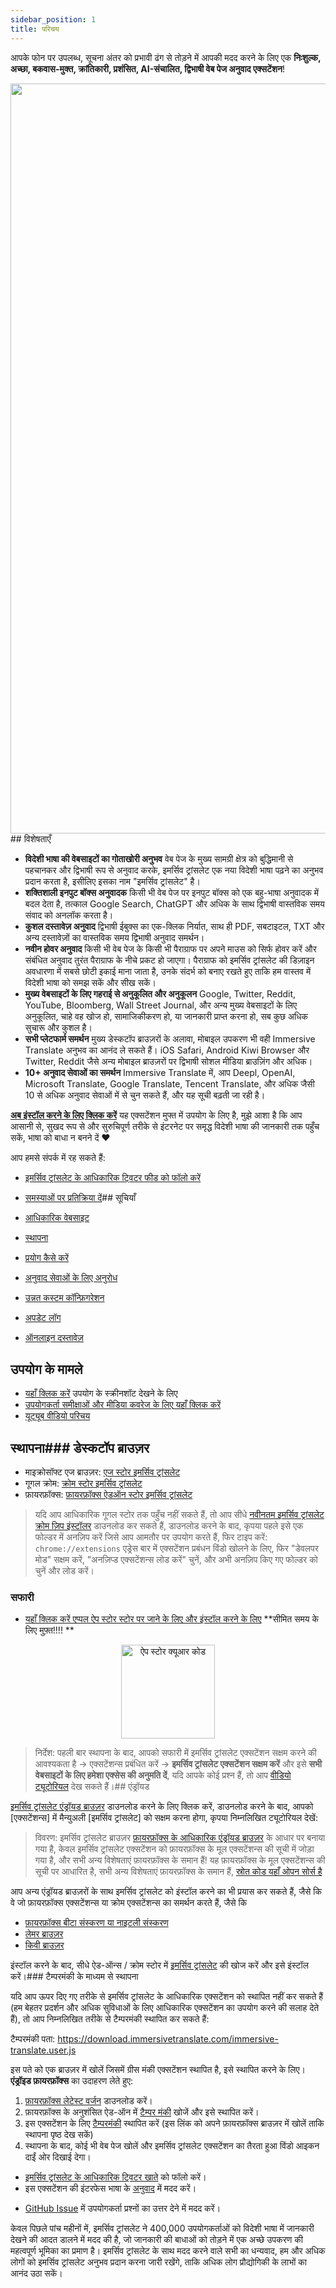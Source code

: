 ```yaml
---
sidebar_position: 1
title: परिचय
---
```


आपके फोन पर उपलब्ध, सूचना अंतर को प्रभावी ढंग से तोड़ने में आपकी मदद करने के लिए एक **निःशुल्क, अच्छा, बकवास-मुक्त, क्रांतिकारी, प्रशंसित, AI-संचालित, द्विभाषी वेब पेज अनुवाद एक्सटेंशन**!

<img src="https://s.immersivetranslate.com/assets/introduce_en.jpg" width="1200"/>## विशेषताएँ

- **विदेशी भाषा की वेबसाइटों का गोताखोरी अनुभव** वेब पेज के मुख्य सामग्री क्षेत्र को बुद्धिमानी से पहचानकर और द्विभाषी रूप से अनुवाद करके, इमर्सिव ट्रांसलेट एक नया विदेशी भाषा पढ़ने का अनुभव प्रदान करता है, इसीलिए इसका नाम "इमर्सिव ट्रांसलेट" है।
- **शक्तिशाली इनपुट बॉक्स अनुवादक** किसी भी वेब पेज पर इनपुट बॉक्स को एक बहु-भाषा अनुवादक में बदल देता है, तत्काल Google Search, ChatGPT और अधिक के साथ द्विभाषी वास्तविक समय संवाद को अनलॉक करता है।
- **कुशल दस्तावेज़ अनुवाद** द्विभाषी ईबुक्स का एक-क्लिक निर्यात, साथ ही PDF, सबटाइटल, TXT और अन्य दस्तावेज़ों का वास्तविक समय द्विभाषी अनुवाद समर्थन।
- **नवीन होवर अनुवाद** किसी भी वेब पेज के किसी भी पैराग्राफ पर अपने माउस को सिर्फ होवर करें और संबंधित अनुवाद तुरंत पैराग्राफ के नीचे प्रकट हो जाएगा। पैराग्राफ को इमर्सिव ट्रांसलेट की डिज़ाइन अवधारणा में सबसे छोटी इकाई माना जाता है, उनके संदर्भ को बनाए रखते हुए ताकि हम वास्तव में विदेशी भाषा को समझ सकें और सीख सकें।
- **मुख्य वेबसाइटों के लिए गहराई से अनुकूलित और अनुकूलन** Google, Twitter, Reddit, YouTube, Bloomberg, Wall Street Journal, और अन्य मुख्य वेबसाइटों के लिए अनुकूलित, चाहे वह खोज हो, सामाजिकीकरण हो, या जानकारी प्राप्त करना हो, सब कुछ अधिक सुचारू और कुशल है।
- **सभी प्लेटफार्म समर्थन** मुख्य डेस्कटॉप ब्राउज़रों के अलावा, मोबाइल उपकरण भी वही Immersive Translate अनुभव का आनंद ले सकते हैं। iOS Safari, Android Kiwi Browser और Twitter, Reddit जैसे अन्य मोबाइल ब्राउज़रों पर द्विभाषी सोशल मीडिया ब्राउज़िंग और अधिक।
- **10+ अनुवाद सेवाओं का समर्थन** Immersive Translate में, आप Deepl, OpenAI, Microsoft Translate, Google Translate, Tencent Translate, और अधिक जैसी 10 से अधिक अनुवाद सेवाओं में से चुन सकते हैं, और यह सूची बढ़ती जा रही है।

[**अब इंस्टॉल करने के लिए क्लिक करें**](/docs/installation/)
यह एक्सटेंशन मुफ्त में उपयोग के लिए है, मुझे आशा है कि आप आसानी से, सुखद रूप से और सुरुचिपूर्ण तरीके से इंटरनेट पर समृद्ध विदेशी भाषा की जानकारी तक पहुँच सकें, भाषा को बाधा न बनने दें ❤️

आप हमसे संपर्क में रह सकते हैं:

<!-- - [इमर्सिव ट्रांसलेट को ईमेल द्वारा सब्सक्राइब करें](https://immersivetranslate.substack.com/) समय पर नवीनतम अपडेट और (लाभ) प्राप्त करें। -->
- [इमर्सिव ट्रांसलेट के आधिकारिक ट्विटर फीड को फॉलो करें](https://twitter.com/immersivetrans)
<!-- - [टेलीग्राम चैनल को फॉलो करें](https://t.me/immersivetranslate) नवीनतम समाचार प्राप्त करें! -->
<!-- - [टेलीग्राम ग्रुप में शामिल हों](https://t.me/+rq848Z09nehlOTgx) सुविधाओं के बारे में चर्चा में भाग लेने के लिए। -->
- [समस्याओं पर प्रतिक्रिया दें](https://github.com/immersive-translate/immersive-translate/issues/)## सूचियाँ

- [आधिकारिक वेबसाइट](https://immersivetranslate.com/en/?force=1)
- [स्थापना](/docs/installation/)
- [प्रयोग कैसे करें](/docs/usage/)
- [अनुवाद सेवाओं के लिए अनुरोध](/docs/services/)
- [उन्नत कस्टम कॉन्फ़िगरेशन](/docs/advanced/)
- [अपडेट लॉग](/docs/CHANGELOG/)
- [ऑनलाइन दस्तावेज़](/docs/)

## उपयोग के मामले

<!-- - [जानिए इमर्सिव ट्रांसलेट का एक महीने उपयोग करने के बाद उपयोगकर्ता श्याओ झांग के साथ क्या बदलाव हुए](#user-xiao-zhangs-story) -->
- [यहाँ क्लिक करें](/docs/usecase/) उपयोग के स्क्रीनशॉट देखने के लिए
- [उपयोगकर्ता समीक्षाओं और मीडिया कवरेज के लिए यहाँ क्लिक करें](/docs/review/)
- [यूट्यूब वीडियो परिचय](https://www.youtube.com/watch?v=SHznc5kQCM4&ab_channel=ImmersiveTranslate)

## स्थापना### डेस्कटॉप ब्राउज़र

- माइक्रोसॉफ्ट एज ब्राउज़र: [एज स्टोर इमर्सिव ट्रांसलेट](https://microsoftedge.microsoft.com/addons/detail/amkbmndfnliijdhojkpoglbnaaahippg)
- गूगल क्रोम: [क्रोम स्टोर इमर्सिव ट्रांसलेट](https://chrome.google.com/webstore/detail/immersive-translate/bpoadfkcbjbfhfodiogcnhhhpibjhbnh)
- फ़ायरफ़ॉक्स: [फ़ायरफ़ॉक्स ऐडऑन स्टोर इमर्सिव ट्रांसलेट](https://addons.mozilla.org/firefox/addon/immersive-translate/)

> यदि आप आधिकारिक गूगल स्टोर तक पहुँच नहीं सकते हैं, तो आप सीधे [नवीनतम इमर्सिव ट्रांसलेट क्रोम ज़िप इंस्टॉलर](https://download.immersivetranslate.com/latest/chrome-immersive-translate.zip) डाउनलोड कर सकते हैं, डाउनलोड करने के बाद, कृपया पहले इसे एक फोल्डर में अनज़िप करें जिसे आप आमतौर पर उपयोग करते हैं, फिर टाइप करें: `chrome://extensions` एड्रेस बार में एक्सटेंशन प्रबंधन विंडो खोलने के लिए, फिर "डेवलपर मोड" सक्षम करें, "अनज़िप्ड एक्सटेंशन्स लोड करें" चुनें, और अभी अनज़िप किए गए फोल्डर को चुनें और लोड करें।

### सफारी

- [यहाँ क्लिक करें एप्पल ऐप स्टोर स्टोर पर जाने के लिए और इंस्टॉल करने के लिए](https://apps.apple.com/app/immersive-translate/id6447957425) \*\*सीमित समय के लिए मुफ़्त!!!! \*\*

<div align="center">
<img src="https://immersivetranslate.com/assets/immersive-app-store.png" width="150" alt="ऐप स्टोर क्यूआर कोड" />
</div>

> निर्देश: पहली बार स्थापना के बाद, आपको सफारी में इमर्सिव ट्रांसलेट एक्सटेंशन सक्षम करने की आवश्यकता है -> एक्सटेंशन्स प्रबंधित करें -> **इमर्सिव ट्रांसलेट एक्सटेंशन सक्षम करें** और इसे **सभी वेबसाइटों के लिए हमेशा एक्सेस की अनुमति दें**, यदि आपके कोई प्रश्न हैं, तो आप [वीडियो ट्यूटोरियल](https://s.immersivetranslate.com/videos/ios_safari_turorial_en.mp4) देख सकते हैं।## एंड्रॉयड

[इमर्सिव ट्रांसलेट एंड्रॉयड ब्राउज़र](/android/) डाउनलोड करने के लिए क्लिक करें, डाउनलोड करने के बाद, आपको [एक्सटेंशन्स] में मैन्युअली [इमर्सिव ट्रांसलेट] को सक्षम करना होगा, कृपया निम्नलिखित ट्यूटोरियल देखें:

<!-- <video controls style={{width:"100%", maxWidth:"350px"}} src="https://s.immersivetranslate.com/videos/android-installation.mp4"></video> -->

> विवरण: इमर्सिव ट्रांसलेट ब्राउज़र [फ़ायरफ़ॉक्स के आधिकारिक एंड्रॉयड ब्राउज़र](https://www.mozilla.org/firefox/browsers/mobile/android/) के आधार पर बनाया गया है, केवल इमर्सिव ट्रांसलेट एक्सटेंशन को फ़ायरफ़ॉक्स के मूल एक्सटेंशन्स की सूची में जोड़ा गया है, और सभी अन्य विशेषताएं फ़ायरफ़ॉक्स के समान हैं! यह फ़ायरफ़ॉक्स के मूल एक्सटेंशन्स की सूची पर आधारित है, सभी अन्य विशेषताएं फ़ायरफ़ॉक्स के समान हैं, [स्रोत कोड यहाँ ओपन सोर्स है](https://github.com/immersive-translate/firefox-android)

आप अन्य एंड्रॉयड ब्राउज़रों के साथ इमर्सिव ट्रांसलेट को इंस्टॉल करने का भी प्रयास कर सकते हैं, जैसे कि वे जो फ़ायरफ़ॉक्स एक्सटेंशन्स या क्रोम एक्सटेंशन्स का समर्थन करते हैं, जैसे कि

- [फ़ायरफ़ॉक्स बीटा संस्करण या नाइटली संस्करण](https://www.mozilla.org/firefox/channel/android/)
- [लेमर ब्राउज़र](https://lemurbrowser.com/)
- [किवी ब्राउज़र](https://kiwibrowser.com/)

इंस्टॉल करने के बाद, सीधे ऐड-ऑन्स / क्रोम स्टोर में [इमर्सिव ट्रांसलेट](https://chrome.google.com/webstore/detail/immersive-translate/bpoadfkcbjbfhfodiogcnhhhpibjhbnh) की खोज करें और इसे इंस्टॉल करें।### टैम्परमंकी के माध्यम से स्थापना

यदि आप ऊपर दिए गए तरीके से इमर्सिव ट्रांसलेट के आधिकारिक एक्सटेंशन को स्थापित नहीं कर सकते हैं (हम बेहतर प्रदर्शन और अधिक सुविधाओं के लिए आधिकारिक एक्सटेंशन का उपयोग करने की सलाह देते हैं), तो आप निम्नलिखित तरीके से टैम्परमंकी स्थापित कर सकते हैं:

टैम्परमंकी पता: https://download.immersivetranslate.com/immersive-translate.user.js

इस पते को एक ब्राउज़र में खोलें जिसमें ग्रीस मंकी एक्सटेंशन स्थापित है, इसे स्थापित करने के लिए। **एंड्रॉइड फ़ायरफ़ॉक्स** का उदाहरण लेते हुए:

1. [फ़ायरफ़ॉक्स लेटेस्ट वर्जन](https://www.mozilla.org/firefox/browsers/mobile/android/) डाउनलोड करें।
2. फ़ायरफ़ॉक्स के अनुशंसित ऐड-ऑन में [टैम्पर मंकी](https://www.tampermonkey.net/) खोजें और इसे स्थापित करें।
3. इस एक्सटेंशन के लिए [टैम्परमंकी](https://download.immersivetranslate.com/immersive-translate.user.js) स्थापित करें (इस लिंक को अपने फ़ायरफ़ॉक्स ब्राउज़र में खोलें ताकि स्थापना पृष्ठ देख सकें)
4. स्थापना के बाद, कोई भी वेब पेज खोलें और इमर्सिव ट्रांसलेट एक्सटेंशन का तैरता हुआ विंडो आइकन दाईं ओर दिखाई देगा।

<!--## एक लंबा नोट

नमस्ते, मैं ओवेन हूँ, और मैंने खुद अतीत में अनगिनत स्वयंसेवकों द्वारा विकसित किए गए मुफ्त उपकरणों से लाभ उठाया है और इतना जीवनभर का ज्ञान प्राप्त किया है कि यह मेरी विश्वास को मजबूत करता है कि **समान** जानकारी तक पहुँचना हम सभी का सबसे महत्वपूर्ण अधिकार है। इसलिए मैंने कई मुफ्त द्विभाषी उपकरण बनाए हैं जो लोगों को अधिक प्रभावी ढंग से जानकारी तक पहुँचने में मदद करते हैं (जबकि हम उस दिन की प्रतीक्षा कर रहे हैं जब हम इन सहायताओं से दूर जा सकें)

आज तक, इमर्सिव ट्रांसलेट ने **400,000** से अधिक लोगों को विदेशी भाषा में जानकारी पढ़ने की आदत विकसित करने में मदद की है।

इमर्सिव ट्रांसलेट से पहले:

- सामान्य अनुवाद उपकरण सीधे अनुवाद प्रदर्शित करते हैं, और जब आपको कुछ समझ में नहीं आता तो आपको मूल और अनुवाद के बीच बार-बार स्विच करना पड़ता है।
- सामान्य अनुवाद उपकरण केवल अपने अनुवाद इंजनों का समर्थन करते हैं, जिनकी गुणवत्ता पर संदेह है और वे जिन भाषाओं का समर्थन करते हैं वह सीमित है
- सामान्य अनुवाद उपकरण केवल वेब पेज अनुवाद का समर्थन करते हैं, लेकिन हमारे पास ई-बुक्स, PDF, TXT, सबटाइटल फाइलें और अन्य दस्तावेज़ भी हैं जिनका अनुवाद किया जाना है!

इसलिए बहुत से लोग केवल तब अनुवाद उपकरणों का उपयोग करते हैं जब यह सबसे जरूरी होता है, और मैंने काफी समय तक अपने सिस्टम के साथ आए अनुवाद का उपयोग किया -- जब तक कि मैंने 'लिटिल वुमन' की एक द्विभाषी प्रति पढ़ी नहीं।

मुझे अभी एहसास हुआ कि द्विभाषी पढ़ाई का अनुभव कितना महत्वपूर्ण है:
- मैं मूल संदेश पढ़ सकता हूँ।
- मैं जल्दी से अनुवाद पर भी नज़र डाल सकता हूँ और जब मुझे कुछ समझ में नहीं आता, तो मैं तुरंत मूल पाठ की जाँच करता हूँ।
- पढ़ते समय अंग्रेजी सीखें!
- विदेशी भाषा के कार्यों से डरना बंद करें और विदेशी भाषा के कार्यों को पढ़ने की आदत विकसित करें।

इसलिए इमर्सिव ट्रांसलेट [का जन्म हुआ](https://twitter.com/OwenYoungZh/status/1588792579596111872), और मुझे उम्मीद नहीं थी कि जैसे ही यह जारी हुआ, अनगिनत लोग जिनकी जरूरतें मेरे जैसी थीं, उन्होंने उच्च आवृत्ति के साथ विदेशी भाषा की जानकारी पढ़ने के लिए इमर्सिव ट्रांसलेट का उपयोग शुरू कर दिया:

[![स्टार हिस्ट्री चार्ट](https://api.star-history.com/svg?repos=immersive-translate/immersive-translate\&type=Date)](https://star-history.com/#immersive-translate/immersive-translate\&Date)

फिर हम कदम दर कदम विभिन्न पढ़ने की जरूरतों के लिए अनुकूलन करते गए, जिसमें पीडीएफ फाइलों का वास्तविक समय में अनुवाद करने का समर्थन, ईपब ई-पुस्तकों का वास्तविक समय में अनुवाद और निर्माण का समर्थन, उपशीर्षक फाइलों, टीएक्सटी फाइलों आदि का समर्थन शामिल है।

समय कठिन हैं, और हम जानते हैं कि हर कोई अधिक से अधिक उपकरणों और सामग्री के लिए भुगतान करने का खर्च नहीं उठा सकता, इसलिए हम इस उपकरण को उन सभी के लिए मुफ्त में उपलब्ध करा रहे हैं जिन्हें इसकी आवश्यकता है, और हम दृढ़ता से मानते हैं कि जानकारी तक समान पहुँच हम सभी का सबसे अधिकार है।## प्रायोजन विवरण

इस समय हमें वित्तीय सहायता की आवश्यकता नहीं है, लेकिन आप इन चीजों को करके अभी भी मदद कर सकते हैं:

आप अभी भी हमारी मदद के लिए ये चीजें कर सकते हैं:

- अपने आस-पास के मित्रों और परिवार को इमर्सिव ट्रांसलेट की सिफारिश करें।
- विदेशी भाषाओं में जानकारी पढ़ने की आदत विकसित करें।
- [क्रोम स्टोर](https://chrome.google.com/webstore/detail/immersive-translate/bpoadfkcbjbfhfodiogcnhhhpibjhbnh), [एज स्टोर](https://microsoftedge.microsoft.com/addons/detail/immersive-translate-web-/amkbmndfnliijdhojkpoglbnaaahippg), [एप्पल ऐप स्टोर](https://apps.apple.com/app/id6447957425), [फायरफॉक्स स्टोर](https://addons.mozilla.org/firefox/addon/immersive-translate/) में एक्सटेंशन का मूल्यांकन करें।
- निम्नलिखित वैकल्पिक है:
<!-- - [आधिकारिक इमर्सिव ट्रांसलेट ईमेल की सदस्यता लें](https://immersivetranslate.substack.com/) -->
<!-- - [टेलीग्राम चैनल में शामिल हों](https://t.me/immersivetranslate) -->
- [इमर्सिव ट्रांसलेट के आधिकारिक ट्विटर खाते](https://twitter.com/immersivetrans) को फॉलो करें।
- इस एक्सटेंशन की इंटरफेस भाषा के [अनुवाद](https://crowdin.com/project/immersive-translate) में मदद करें।
<!-- - [टेलीग्राम ग्रुप्स](https://t.me/+rq848Z09nehlOTgx) में उपयोगकर्ता प्रश्नों का उत्तर देने में मदद करें। -->
- [GitHub Issue](https://github.com/immersive-translate/immersive-translate/issues) में उपयोगकर्ता प्रश्नों का उत्तर देने में मदद करें।

केवल पिछले पांच महीनों में, इमर्सिव ट्रांसलेट ने 400,000 उपयोगकर्ताओं को विदेशी भाषा में जानकारी देखने की आदत डालने में मदद की है, जो जानकारी की बाधाओं को तोड़ने में एक अच्छे उपकरण की महत्वपूर्ण भूमिका का प्रमाण है। इमर्सिव ट्रांसलेट के साथ मदद करने वाले सभी का धन्यवाद, हम और अधिक लोगों को इमर्सिव ट्रांसलेट अनुभव प्रदान करना जारी रखेंगे, ताकि अधिक लोग प्रौद्योगिकी के लाभों का आनंद उठा सकें।